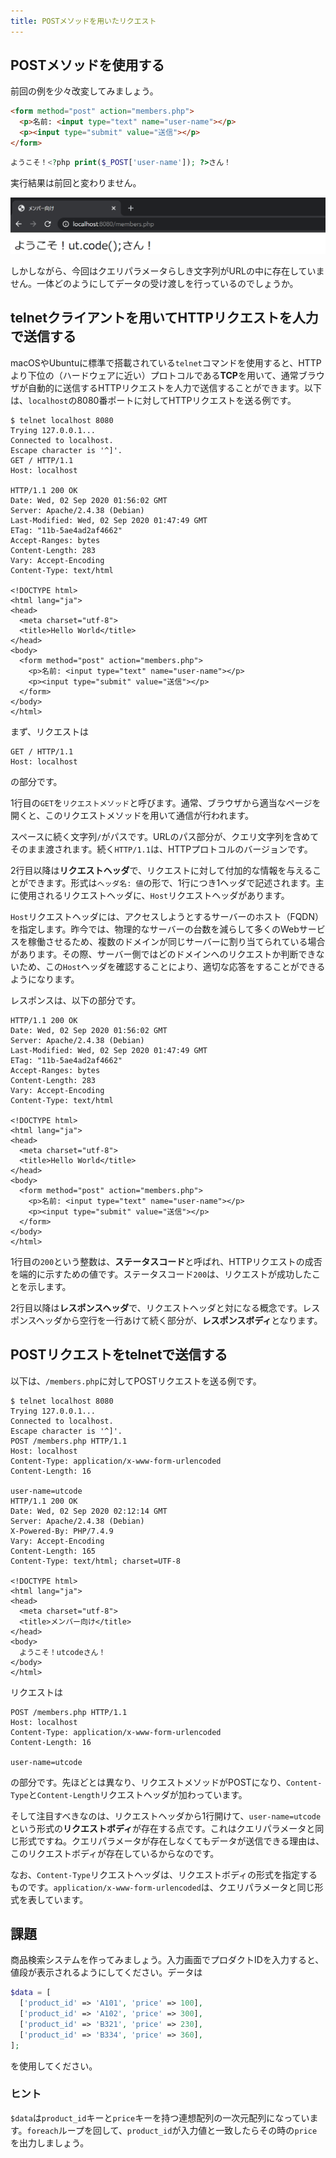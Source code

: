 ```yaml
---
title: POSTメソッドを用いたリクエスト
---
```


## POSTメソッドを使用する

前回の例を少々改変してみましょう。

```html title="index.html"
<form method="post" action="members.php">
  <p>名前: <input type="text" name="user-name"></p>
  <p><input type="submit" value="送信"></p>
</form>
```

```php title="members.php"
ようこそ！<?php print($_POST['user-name']); ?>さん！
```

実行結果は前回と変わりません。

![POSTメソッドの使用](09/use-post.png)

しかしながら、今回はクエリパラメータらしき文字列がURLの中に存在していません。一体どのようにしてデータの受け渡しを行っているのでしょうか。

## telnetクライアントを用いてHTTPリクエストを人力で送信する

macOSやUbuntuに標準で搭載されている`telnet`コマンドを使用すると、HTTPより下位の（ハードウェアに近い）プロトコルである**TCP**を用いて、通常ブラウザが自動的に送信するHTTPリクエストを人力で送信することができます。以下は、`localhost`の8080番ポートに対してHTTPリクエストを送る例です。

```
$ telnet localhost 8080
Trying 127.0.0.1...
Connected to localhost.
Escape character is '^]'.
GET / HTTP/1.1
Host: localhost

HTTP/1.1 200 OK
Date: Wed, 02 Sep 2020 01:56:02 GMT
Server: Apache/2.4.38 (Debian)
Last-Modified: Wed, 02 Sep 2020 01:47:49 GMT
ETag: "11b-5ae4ad2af4662"
Accept-Ranges: bytes
Content-Length: 283
Vary: Accept-Encoding
Content-Type: text/html

<!DOCTYPE html>
<html lang="ja">
<head>
  <meta charset="utf-8">
  <title>Hello World</title>
</head>
<body>
  <form method="post" action="members.php">
    <p>名前: <input type="text" name="user-name"></p>
    <p><input type="submit" value="送信"></p>
  </form>
</body>
</html>
```

まず、リクエストは

```
GET / HTTP/1.1
Host: localhost
```

の部分です。

1行目の`GET`を`リクエストメソッド`と呼びます。通常、ブラウザから適当なページを開くと、このリクエストメソッドを用いて通信が行われます。

スペースに続く文字列`/`がパスです。URLのパス部分が、クエリ文字列を含めてそのまま渡されます。続く`HTTP/1.1`は、HTTPプロトコルのバージョンです。

2行目以降は**リクエストヘッダ**で、リクエストに対して付加的な情報を与えることができます。形式は`ヘッダ名: 値`の形で、1行につき1ヘッダで記述されます。主に使用されるリクエストヘッダに、`Host`リクエストヘッダがあります。

`Host`リクエストヘッダには、アクセスしようとするサーバーのホスト（FQDN）を指定します。昨今では、物理的なサーバーの台数を減らして多くのWebサービスを稼働させるため、複数のドメインが同じサーバーに割り当てられている場合があります。その際、サーバー側ではどのドメインへのリクエストか判断できないため、この`Host`ヘッダを確認することにより、適切な応答をすることができるようになります。

レスポンスは、以下の部分です。

```
HTTP/1.1 200 OK
Date: Wed, 02 Sep 2020 01:56:02 GMT
Server: Apache/2.4.38 (Debian)
Last-Modified: Wed, 02 Sep 2020 01:47:49 GMT
ETag: "11b-5ae4ad2af4662"
Accept-Ranges: bytes
Content-Length: 283
Vary: Accept-Encoding
Content-Type: text/html

<!DOCTYPE html>
<html lang="ja">
<head>
  <meta charset="utf-8">
  <title>Hello World</title>
</head>
<body>
  <form method="post" action="members.php">
    <p>名前: <input type="text" name="user-name"></p>
    <p><input type="submit" value="送信"></p>
  </form>
</body>
</html>
```

1行目の`200`という整数は、**ステータスコード**と呼ばれ、HTTPリクエストの成否を端的に示すための値です。ステータスコード`200`は、リクエストが成功したことを示します。

2行目以降は**レスポンスヘッダ**で、リクエストヘッダと対になる概念です。レスポンスヘッダから空行を一行あけて続く部分が、**レスポンスボディ**となります。

## POSTリクエストをtelnetで送信する

以下は、`/members.php`に対してPOSTリクエストを送る例です。

```
$ telnet localhost 8080
Trying 127.0.0.1...
Connected to localhost.
Escape character is '^]'.
POST /members.php HTTP/1.1
Host: localhost
Content-Type: application/x-www-form-urlencoded
Content-Length: 16

user-name=utcode
HTTP/1.1 200 OK
Date: Wed, 02 Sep 2020 02:12:14 GMT
Server: Apache/2.4.38 (Debian)
X-Powered-By: PHP/7.4.9
Vary: Accept-Encoding
Content-Length: 165
Content-Type: text/html; charset=UTF-8

<!DOCTYPE html>
<html lang="ja">
<head>
  <meta charset="utf-8">
  <title>メンバー向け</title>
</head>
<body>
  ようこそ！utcodeさん！
</body>
</html>
```

リクエストは

```
POST /members.php HTTP/1.1
Host: localhost
Content-Type: application/x-www-form-urlencoded
Content-Length: 16

user-name=utcode
```

の部分です。先ほどとは異なり、リクエストメソッドがPOSTになり、`Content-Type`と`Content-Length`リクエストヘッダが加わっています。

そして注目すべきなのは、リクエストヘッダから1行開けて、`user-name=utcode`という形式の**リクエストボディ**が存在する点です。これはクエリパラメータと同じ形式ですね。クエリパラメータが存在しなくてもデータが送信できる理由は、このリクエストボディが存在しているからなのです。

なお、`Content-Type`リクエストヘッダは、リクエストボディの形式を指定するものです。`application/x-www-form-urlencoded`は、クエリパラメータと同じ形式を表しています。

## 課題

商品検索システムを作ってみましょう。入力画面でプロダクトIDを入力すると、値段が表示されるようにしてください。データは

```php
$data = [
  ['product_id' => 'A101', 'price' => 100],
  ['product_id' => 'A102', 'price' => 300],
  ['product_id' => 'B321', 'price' => 230],
  ['product_id' => 'B334', 'price' => 360],
];
```

を使用してください。

### ヒント

`$data`は`product_id`キーと`price`キーを持つ連想配列の一次元配列になっています。`foreach`ループを回して、`product_id`が入力値と一致したらその時の`price`を出力しましょう。
